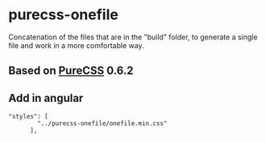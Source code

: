 # purecss-onefile
Concatenation of the files that are in the "build" folder, to generate a single file and work in a more comfortable way.

## Based on [PureCSS](https://purecss.io/) 0.6.2

## Add in angular

```
"styles": [
        "../purecss-onefile/onefile.min.css"
      ],
```  
